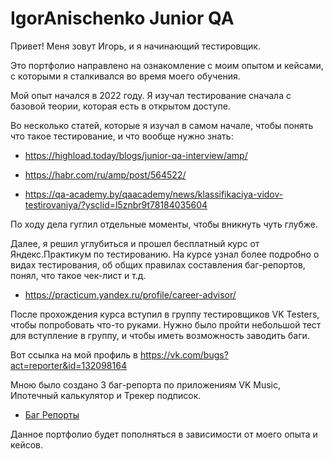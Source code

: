 # IgorAnischenko Junior QA

Привет! Меня зовут Игорь, и я начинающий тестировщик.

Это портфолио направлено на ознакомление с моим опытом и кейсами, с которыми я сталкивался во время моего обучения. 

Мой опыт начался в 2022 году. Я изучал тестирование сначала с базовой теории, которая есть в открытом доступе.

Во несколько статей, которые я изучал в самом начале, чтобы понять что такое тестирование, и что вообще нужно знать:

- https://highload.today/blogs/junior-qa-interview/amp/

- https://habr.com/ru/amp/post/564522/

- https://qa-academy.by/qaacademy/news/klassifikaciya-vidov-testirovaniya/?ysclid=l5znbr9t78184035604

По ходу дела гуглил отдельные моменты, чтобы вникнуть чуть глубже.

Далее, я решил углубиться и прошел бесплатный курс от Яндекс.Практикум по тестированию. На курсе узнал более подробно о видах тестирования, об общих правилах составления баг-репортов, понял, что такое чек-лист и т.д.

- https://practicum.yandex.ru/profile/career-advisor/ 

После прохождения курса вступил в группу тестировщиков VK Testers, чтобы попробовать что-то руками. Нужно было пройти небольшой тест для вступление в группу, и чтобы иметь возможность заводить баги.

Вот ссылка на мой профиль в https://vk.com/bugs?act=reporter&id=132098164 

Мною было создано 3 баг-репорта по приложениям VK Music, Ипотечный калькулятор и Трекер подписок.

- [Баг Репорты](https://github.com/igor260689/bugreports/blob/main/README.md)


Данное портфолио будет пополняться в зависимости от моего опыта и кейсов.
